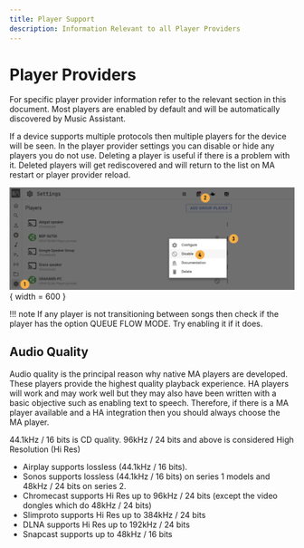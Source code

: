 ```yaml
---
title: Player Support
description: Information Relevant to all Player Providers 
---
```


# Player Providers

For specific player provider information refer to the relevant section in this document. Most players are enabled by default and will be automatically discovered by Music Assistant.

If a device supports multiple protocols then multiple players for the device will be seen. In the player provider settings you can disable or hide any players you do not use. Deleting a player is useful if there is a problem with it. Deleted players will get rediscovered and will return to the list on MA restart or player provider reload.

![Preview image](../assets/screenshots/player-disable.png){ width = 600 } 

!!! note
    If any player is not transitioning between songs then check if the player has the option QUEUE FLOW MODE. Try enabling it if it does.

## Audio Quality

Audio quality is the principal reason why native MA players are developed. These players provide the highest quality playback experience. HA players will work and may work well but they may also have been written with a basic objective such as enabling text to speech. Therefore, if there is a MA player available and a HA integration then you should always choose the MA player. 

44.1kHz / 16 bits is CD quality. 96kHz / 24 bits and above is considered High Resolution (Hi Res)

- Airplay supports lossless (44.1kHz / 16 bits).
- Sonos supports lossless (44.1kHz / 16 bits) on series 1 models and 48kHz / 24 bits on series 2.
- Chromecast supports Hi Res up to 96kHz / 24 bits (except the video dongles which do 48kHz / 24 bits)
- Slimproto supports Hi Res up to 384kHz / 24 bits
- DLNA supports Hi Res up to 192kHz / 24 bits
- Snapcast supports up to 48kHz / 16 bits
